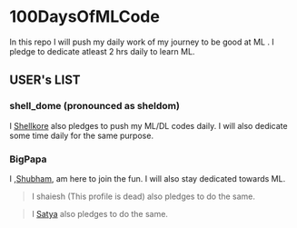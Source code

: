 # 100DaysOfMLCode
In this repo I will push my daily work of my journey to be good at ML . I pledge to dedicate atleast 2 hrs daily to learn ML.

## USER's LIST

### shell_dome (pronounced as sheldom)
I [Shellkore](https://github.com/shellkore) also pledges to push my ML/DL codes daily. I will also dedicate some time daily for the same purpose.

### BigPapa
I ,[Shubham](https://github.com/shubham7298), am here to join the fun. I will also stay dedicated towards ML.

>I shaiesh (This profile is dead) also pledges to do the same.


>I [Satya](https://github.com/satya9500) also pledges to do the same.

